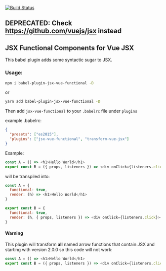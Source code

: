 [![Build Status](https://travis-ci.org/nickmessing/babel-plugin-jsx-vue-functional.svg?branch=master)](https://travis-ci.org/nickmessing/babel-plugin-jsx-vue-functional)

## DEPRECATED: Check https://github.com/vuejs/jsx instead

## JSX Functional Components for Vue JSX

This babel plugin adds some syntactic sugar to JSX.

### Usage:

```bash
npm i babel-plugin-jsx-vue-functional -D
```
or
```bash
yarn add babel-plugin-jsx-vue-functional -D
```

Then add `jsx-vue-functional` to your `.babelrc` file under `plugins`

example .babelrc:
```json
{
  "presets": ["es2015"],
  "plugins": ["jsx-vue-functional", "transform-vue-jsx"]
}
```

Example:
```js
const A = () => <h1>Hello World</h1>
export const B = ({ props, listeners }) => <div onClick={listeners.click}>{props.msg}<A /></div>
```
will be transpiled into:
```js
const A = {
  functional: true,
  render: (h) => <h1>Hello World</h1>
}

export const B = {
  functional: true,
  render: (h, { props, listeners }) => <div onClick={listeners.click}>{props.msg}<A /></div>
}
```

#### Warning

This plugin will transform **all** named arrow functions that contain JSX and
starting with version 2.0.0 so this code will not work:
```js
const A = () => <h1>Hello World</h1>
export const B = ({ props, listeners }) => <div onClick={listeners.click}>{props.msg}{A()}</div>
```
